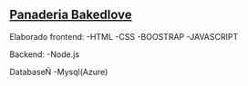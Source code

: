 ##  [Panaderia Bakedlove](https://isiszapata2001.github.io/)

Elaborado frontend:
-HTML
-CSS
-BOOSTRAP
-JAVASCRIPT

Backend: 
-Node.js

DatabaseÑ
-Mysql(Azure)
